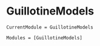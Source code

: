 # GuillotineModels

```@meta
CurrentModule = GuillotineModels
```

```@autodocs
Modules = [GuillotineModels]
```

